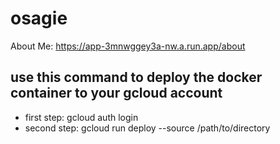 # osagie
About Me: https://app-3mnwggey3a-nw.a.run.app/about


## use this command to deploy the docker container to your gcloud account
- first step: gcloud auth login 
- second step:  gcloud run deploy --source /path/to/directory 


